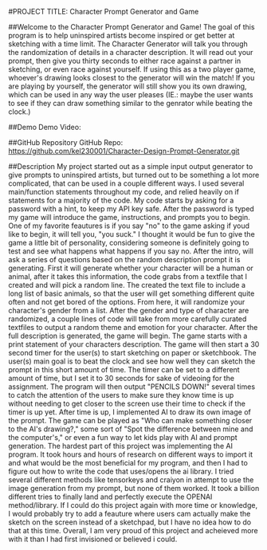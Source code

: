 #PROJECT TITLE: Character Prompt Generator and Game

##Welcome to the Character Prompt Generator and Game!
    The goal of this program is to help uninspired artists become inspired or get better at sketching with a time limit. The Character Generator will talk you through the randomization of details in a character description. It will read out your prompt, then give you thirty seconds to either race against a partner in sketching, or even race against yourself. If using this as a two player game, whoever's drawing looks closest to the generator will win the match! If you are playing by yourself, the generator will still show you its own drawing, which can be used in any way the user pleases (IE.: maybe the user wants to see if they can draw something similar to the genrator while beating the clock.)


##Demo
Demo Video: <URL>

##GitHub Repository
GitHub Repo: <URL>  https://github.com/kel230001/Character-Design-Prompt-Generator.git


##Description
    My project started out as a simple input output generator to give prompts to uninspired artists, but turned out to be something a lot more complicated, that can be used in a couple different ways. I used several main/function statements throughout my code, and relied heavily on if statements for a majority of the code. My code starts by asking for a password with a hint, to keep my API key safe. After the password is typed my game will introduce the game, instructions, and prompts you to begin. One of my favorite feautures is if you say "no" to the game asking if youd like to begin, it will tell you, "you suck." I thought it would be fun to give the game a little bit of personality, considering someone is definitely going to test and see what happens what happens if you say no. After the intro, will ask a series of questions based on the random description prompt it is generating. First it will generate whether your character will be a human or animal, after it takes this information, the code grabs from a textfile that I created and will pick a random line. The created the text file to include a long list of basic animals, so that the user will get something different quite often and not get bored of the options. From here, it will randomize your character's gender from a list. After the gender and type of character are randomized, a couple lines of code will take from more carefully curated textfiles to output a random theme and emotion for your character. After the full description is generated, the game will begin.
    The game starts with a print statement of your characters description. The game will then start a 30 second timer for the user(s) to start sketching on paper or sketchbook. The user(s) main goal is to beat the clock and see how well they can sketch the prompt in this short amount of time. The timer can be set to a different amount of time, but I set it to 30 seconds for sake of videoing for the assignment. The program will then output "PENCILS DOWN!" several times to catch the attention of the users to make sure they know time is up without needing to get closer to the screen use their time to check if the timer is up yet. After time is up, I implemented AI to draw its own image of the prompt. The game can be played as "Who can make something closer to the AI's drawing?," some sort of "Spot the difference between mine and the computer's," or even a fun way to let kids play with AI and prompt generation. The hardest part of this project was implementing the AI program. It took hours and hours of research on different ways to import it and what would be the most beneficial for my program, and then I had to figure out how to write the code that uses/opens the ai library. I tried several different methods like tensorkeys and craiyon in attempt to use the image generation from my prompt, but none of them worked. It took a billion different tries to finally land and perfectly execute the OPENAI method/library. If I could do this project again with more time or knowledge, I would probably try to add a feauture where users cam actually make the sketch on the screen instead of a sketchpad, but I have no idea how to do that at this time. Overall, I am very proud of this project and acheieved more with it than I had first invisioned or believed i could.
